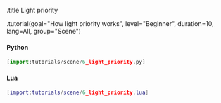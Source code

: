 .title Light priority

.tutorial(goal="How light priority works", level="Beginner", duration=10, lang=All, group="Scene")

#### Python

```python
[import:tutorials/scene/6_light_priority.py]
```

#### Lua

```lua
[import:tutorials/scene/6_light_priority.lua]
```
